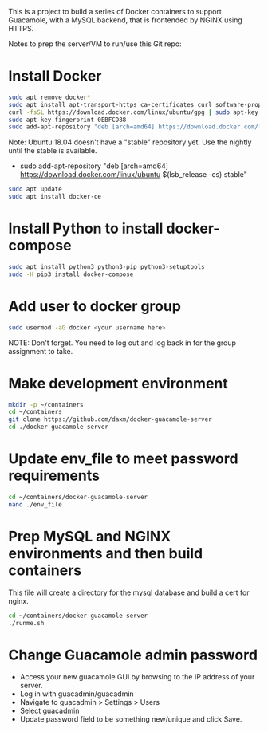 This is a project to build a series of Docker containers to support Guacamole, with a MySQL backend, that is frontended by NGINX using HTTPS.

Notes to prep the server/VM to run/use this Git repo:
# Install Docker
```bash
sudo apt remove docker*
sudo apt install apt-transport-https ca-certificates curl software-properties-common
curl -fsSL https://download.docker.com/linux/ubuntu/gpg | sudo apt-key add -
sudo apt-key fingerprint 0EBFCD88
sudo add-apt-repository "deb [arch=amd64] https://download.docker.com/linux/ubuntu $(lsb_release -cs) nightly"
```
Note:  Ubuntu 18.04 doesn't have a "stable" repository yet.  Use the nightly until the stable is available.
* sudo add-apt-repository "deb [arch=amd64] https://download.docker.com/linux/ubuntu $(lsb_release -cs) stable"
```bash
sudo apt update
sudo apt install docker-ce
```

# Install Python to install docker-compose
```bash
sudo apt install python3 python3-pip python3-setuptools
sudo -H pip3 install docker-compose
```

# Add user to docker group
```bash
sudo usermod -aG docker <your username here>
```
NOTE:  Don't forget.  You need to log out and log back in for the group assignment to take.

# Make development environment
```bash
mkdir -p ~/containers
cd ~/containers
git clone https://github.com/daxm/docker-guacamole-server
cd ./docker-guacamole-server
```

# Update env_file to meet password requirements
```bash
cd ~/containers/docker-guacamole-server
nano ./env_file
```

# Prep MySQL and NGINX environments and then build containers
This file will create a directory for the mysql database and build a cert for nginx.
```bash
cd ~/containers/docker-guacamole-server
./runme.sh
```

# Change Guacamole admin password
- Access your new guacamole GUI by browsing to the IP address of your server.
- Log in with guacadmin/guacadmin
- Navigate to guacadmin > Settings > Users
- Select guacadmin
- Update password field to be something new/unique and click Save.

